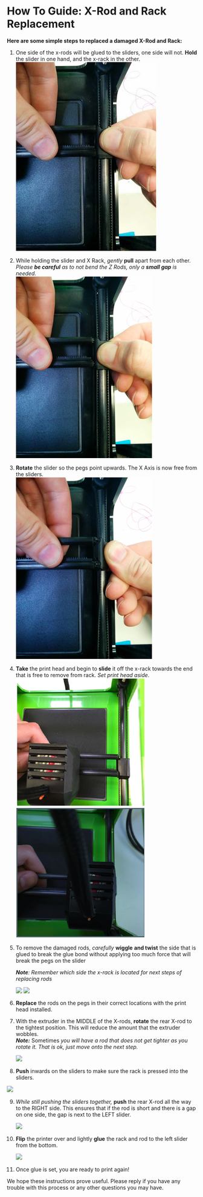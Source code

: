 # How To Guide: X-Rod and Rack Replacement

**Here are some simple steps to replaced a damaged X-Rod and Rack:**

1. One side of the x-rods will be glued to the sliders, one side will not.  **Hold** the slider in one hand, and the x-rack in the other.  
![](../.gitbook/assets/F12.png)

2. While holding the slider and X Rack, _gently_ **pull** apart from each other.  _Please **be careful** as to not bend the Z Rods, only a **small gap** is needed._  
![](../.gitbook/assets/micro_2.png)

3.  **Rotate** the slider so the pegs point upwards. The X Axis is now free from the sliders.  
![](../.gitbook/assets/micro_3.png)  

4. **Take** the print head and begin to **slide** it off the x-rack towards the end that is free to remove from rack.  _Set print head aside_.  
![](../.gitbook/assets/micro_6.PNG)     ![](../.gitbook/assets/micro_7.PNG)  
5. To remove the damaged rods, _carefully_ **wiggle** **and twist** the side that is glued to break the glue bond without applying too much force that will break the pegs on the slider  

   _**Note**: Remember which side the x-rack is located for next steps of replacing rods_

   ![](https://printm3d.com/solutions/assets/img_55708ce0ad071.png) ![](https://printm3d.com/solutions/assets/img_55708d0b25dec.png)

6. **Replace** the rods on the pegs in their correct locations with the print head installed.
7. With the extruder in the MIDDLE of the X-rods, **rotate** the rear X-rod to the tightest position. This will reduce the amount that the extruder wobbles.   
   _**Note:**_ Sometimes _you will have a rod that does not get tighter as you rotate it. That is ok, just move onto the next step._

   ![](https://printm3d.com/solutions/assets/img_5571e239900d9.png)

8.  **Push** inwards on the sliders to make sure the rack is pressed into the sliders.

   ![](https://printm3d.com/solutions/assets/img_5571e2534411b.png)

9. _While still pushing the sliders together,_ **push** the rear X-rod all the way to the RIGHT side. This ensures that if the rod is short and there is a gap on one side, the gap is next to the LEFT slider.

   ![](https://printm3d.com/solutions/assets/img_5571e291b4d09.png)

10. **Flip** the printer over and lightly **glue** the rack and rod to the left slider from the bottom.

    ![](https://printm3d.com/solutions/assets/img_5571e2c0ecc8d.png)

11. Once glue is set, you are ready to print again!

We hope these instructions prove useful. Please reply if you have any trouble with this process or any other questions you may have.


